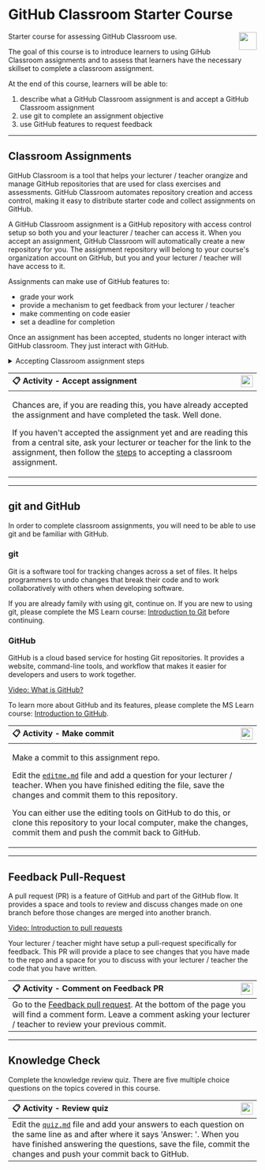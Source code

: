# GitHub Classroom Starter Course

<img align="right" height="36" src="../../blob/status/.github/activity-icons/points-bar.svg" />

Starter course for assessing GitHub Classroom use.

The goal of this course is to introduce learners to using GiHub Classroom assignments and to assess that learners have the necessary skillset to complete a classroom assignment.

At the end of this course, learners will be able to:

1. describe what a GitHub Classroom assignment is and accept a GitHub Classroom assignment
1. use git to complete an assignment objective
1. use GitHub features to request feedback

---

## Classroom Assignments

GitHub Classroom is a tool that helps your lecturer / teacher orangize and manage GitHub repositories that are used for class exercises and assessments. GitHub Classroom automates repository creation and access control, making it easy to distribute starter code and collect assignments on GitHub.

A GitHub Classroom assignment is a GitHub repository with access control setup so both you and your leacturer / teacher can access it. When you accept an assignment, GitHub Classroom will automatically create a new repository for you. The assignment repository will belong to your course's organization account on GitHub, but you and your lecturer / teacher will have access to it.

Assignments can make use of GitHub features to:

- grade your work
- provide a mechanism to get feedback from your lecturer / teacher
- make commenting on code easier
- set a deadline for completion

Once an assignment has been accepted, students no longer interact with GitHub classroom. They just interact with GitHub.

<details>
  <summary id="assignment-steps">Accepting Classroom assignment steps</summary>

  [#TODO: steps, or add external link]

  1. click link
  1. sign in or up for GH
  1. if first time, select name from roster - this makes it easier for your lecturer to identify you
  1. wait for assignment to copy to new repositiory
  1. refresh page
  1. follow link to new assignment repository

</details>

| <img align="right" width="24" height="24" src="../../blob/status/.github/activity-icons/activity1.svg" /> :clipboard: Activity - Accept assignment |
|:---|
| <p>Chances are, if you are reading this, you have already accepted the assignment and have completed the task. Well done.</p><p>If you haven't accepted the assignment yet and are reading this from a central site, ask your lecturer or teacher for the link to the assignment, then follow the [steps](#assignment-steps) to accepting a classroom assignment. |

---

## git and GitHub

In order to complete classroom assignments, you will need to be able to use git and be familiar with GitHub.

### git

Git is a software tool for tracking changes across a set of files. It helps programmers to undo changes that break their code and to work collaboratively with others when developing software.

If you are already family with using git, continue on. If you are new to using git, please complete the MS Learn course: [Introduction to Git](https://docs.microsoft.com/en-us/learn/modules/intro-to-git/) before continuing.

### GitHub

GitHub is a cloud based service for hosting Git repositories. It provides a website, command-line tools, and workflow that makes it easier for developers and users to work together.

[Video: What is GitHub?](https://www.youtube.com/watch?v=w3jLJU7DT5E)

To learn more about GitHub and its features, please complete the MS Learn course: [Introduction to GitHub](https://docs.microsoft.com/en-us/learn/modules/introduction-to-github/).

| <img align="right" width="24" height="24" src="../../blob/status/.github/activity-icons/activity2.svg" /> :clipboard: Activity - Make commit |
|:---|
| <p>Make a commit to this assignment repo.</p><p>Edit the [`editme.md`](../../edit/main/editme.md) file and add a question for your lecturer / teacher. When you have finished editing the file, save the changes and commit them to this repository.</p><p>You can either use the editing tools on GitHub to do this, or clone this repository to your local computer, make the changes, commit them and push the commit back to GitHub.</p> |

---

## Feedback Pull-Request

A pull request (PR) is a feature of GitHub and part of the GitHub flow. It provides a space and tools to review and discuss changes made on one branch before those changes are merged into another branch.

[Video: Introduction to pull requests](https://youtu.be/kJr-PIfLDl4)

Your lecturer / teacher might have setup a pull-request specifically for feedback. This PR will provide a place to see changes that you have made to the repo and a space for you to discuss with your lecturer / teacher the code that you have written.

| <img align="right" width="24" height="24" src="../../blob/status/.github/activity-icons/activity3.svg" /> :clipboard: Activity - Comment on Feedback PR |
|:---|
| Go to the [Feedback pull request](../../pull/1). At the bottom of the page you will find a comment form. Leave a comment asking your lecturer / teacher to review your previous commit. |

---

## Knowledge Check

Complete the knowledge review quiz. There are five multiple choice questions on the topics covered in this course.

| <img align="right" width="24" height="24" src="../../blob/status/.github/activity-icons/quiz.svg" /> :clipboard: Activity - Review quiz |
|:---|
| Edit the [`quiz.md`](../../edit/main/quiz.md) file and add your answers to each question on the same line as and after where it says 'Answer: '. When you have finished answering the questions, save the file, commit the changes and push your commit back to GitHub. |
